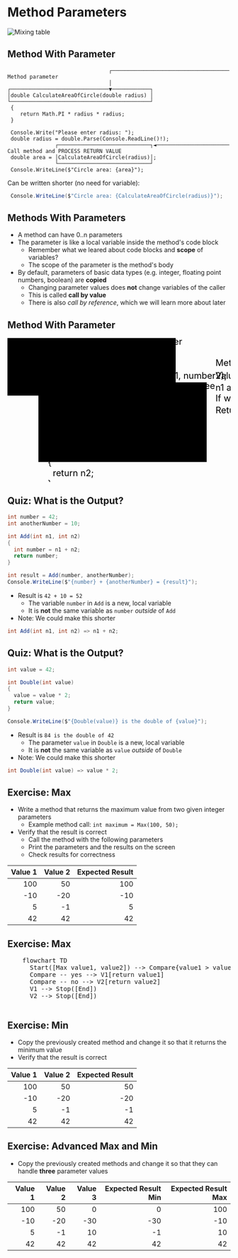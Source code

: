 # Method Parameters

![Mixing table](https://cdn.pixabay.com/photo/2018/11/07/18/29/mixer-3800914_960_720.jpg)


## Method With Parameter

```cs[|1-5|12-14]
                                ┌───────────────────────────────────── Method parameter
                                │
┌───────────────────────────────▼────────────┐
│double CalculateAreaOfCircle(double radius) │
└────────────────────────────────────────────┘
 {
    return Math.PI * radius * radius;
 }

 Console.Write("Please enter radius: ");
 double radius = double.Parse(Console.ReadLine()!);
               ┌─────────────────────────────┐◄─────────────────────── Call method and PROCESS RETURN VALUE
 double area = │CalculateAreaOfCircle(radius)│;
               └─────────────────────────────┘
 Console.WriteLine($"Circle area: {area}");
```

Can <!-- .element: class="fragment" --> be written shorter (no need for variable):

```cs
 Console.WriteLine($"Circle area: {CalculateAreaOfCircle(radius)}");
```
<!-- .element: class="fragment" -->


## Methods With Parameters

* A <!-- .element: class="fragment" --> method can have 0..n parameters
* The <!-- .element: class="fragment" --> parameter is like a local variable inside the method's code block
  * Remember what we leared about code blocks and **scope** of variables?
  * The scope of the parameter is the method's body
* By <!-- .element: class="fragment" --> default, parameters of basic data types (e.g. integer, floating point numbers, boolean) are **copied**
  * Changing parameter values does **not** change variables of the caller
  * This is called **call by value**
  * There is also *call by reference*, which we will learn more about later


## Method With Parameter

<svg style="height: 325px; width: 850px;">
  <defs>
    <marker id="arrowhead" markerWidth="10" markerHeight="7" refX="0" refY="3.5" orient="auto">
      <polygon points="0 0, 10 3.5, 0 7" />
    </marker>
  </defs>

  <g>
    <rect class="border" x="0" y="0" width="380" height="130"  />
    <g transform="translate(10, 20)">
      <text class="code" x="0" y="0" font-size="20" fill="black">
        <tspan x="0">int number1 = 17;</tspan>
        <tspan x="0" dy="1.2em">int number2 = 21;</tspan>
        <tspan x="0" dy="1.2em">&nbsp;</tspan>
        <tspan x="0" dy="1.2em">int largerNumber = <tspan class="highlight">GetLargest</tspan>(number1, number2);</tspan>
      </text>
    </g>
  </g>

  <g transform="translate(470, 63)">
    <text class="note" x="0" y="0" font-size="20" fill="black">Method <tspan class="code">GetLargest</tspan> is called.</text>
  </g><!-- .element: class="fragment" -->

  <g>
    <text class="note" x="340" y="15" font-size="20" fill="black">Caller</text>
  </g><!-- .element: class="fragment" -->

  <g transform="translate(70, 100)">
    <rect class="border" x="0" y="0" width="380" height="180"  />
    <g transform="translate(10, 20)">
      <text class="code" x="0" y="0" font-size="20" fill="black">
        <tspan x="0">int <tspan class="highlight">GetLargest</tspan>(int n1, int n2)</tspan>
        <tspan x="0" dy="1.2em">{</tspan>
        <tspan x="0" dy="1.2em">&nbsp;&nbsp;if (n1 > n2)</tspan>
        <tspan x="0" dy="1.2em">&nbsp;&nbsp;{</tspan>
        <tspan x="0" dy="1.2em">&nbsp;&nbsp;&nbsp;&nbsp;return n1;</tspan>
        <tspan x="0" dy="1.2em">&nbsp;&nbsp;}</tspan>
        <tspan x="0" dy="1.2em">&nbsp;&nbsp;else</tspan>
        <tspan x="0" dy="1.2em">&nbsp;&nbsp;{</tspan>
        <tspan x="0" dy="1.2em">&nbsp;&nbsp;&nbsp;&nbsp;return n2;</tspan>
        <tspan x="0" dy="1.2em">&nbsp;&nbsp;}</tspan>
        <tspan x="0" dy="1.2em">}</tspan>
      </text>
    </g>
  </g><!-- .element: class="fragment" -->

  <g transform="translate(70, 100)">
    <text class="note" x="340" y="15" font-size="20" fill="black">Callee</text>
  </g><!-- .element: class="fragment" -->

  <g transform="translate(235, 68)">
    <line x1="30" y1="0" x2="0" y2="35" marker-end="url(#arrowhead)" />
    <line x1="90" y1="0" x2="55" y2="35" marker-end="url(#arrowhead)" />
  </g><!-- .element: class="fragment" -->

  <g transform="translate(470, 92)">
    <text class="note" x="0" y="0" font-size="20" fill="black">Values are <tspan class="highlight">copied</tspan>. Data types <tspan class="highlight">must match</tspan>!</text>
  </g><!-- .element: class="fragment" -->

  <g transform="translate(470, 119)">
    <text class="note" x="0" y="0" font-size="20" fill="black">
      <tspan x="0"><tspan class="code">n1</tspan> and <tspan class="code">n2</tspan> are <tspan class="highlight">local variables</tspan> inside the method.</tspan>
      <tspan x="0" dy="1.2em">If we change them, <tspan class="code">number1</tspan> and <tspan class="code">number2</tspan> are <tspan class="highlight">not influenced</tspan>!</tspan>
    </text>
  </g><!-- .element: class="fragment" -->

  <g transform="translate(50, 0)">
    <line x1="55" y1="175" x2="0" y2="175" />
    <line x1="55" y1="230" x2="0" y2="230" />
    <line x1="0" y1="230" x2="0" y2="80" marker-end="url(#arrowhead)" />
  </g><!-- .element: class="fragment" -->

  <g transform="translate(470, 170)">
    <text class="note" x="0" y="0" font-size="20" fill="black">
      <tspan x="0">Return value is <tspan class="highlight">copied</tspan> into <tspan class="code">largerNumber</tspan>.</tspan>
    </text>
  </g><!-- .element: class="fragment" -->

</svg>


## Quiz: What is the Output?

```cs
int number = 42;
int anotherNumber = 10;

int Add(int n1, int n2)
{
  int number = n1 + n2;
  return number;
}

int result = Add(number, anotherNumber);
Console.WriteLine($"{number} + {anotherNumber} = {result}");
```

* Result <!-- .element: class="fragment" --> is `42 + 10 = 52`
  * The variable `number` in `Add` is a new, local variable
  * It is **not** the same variable as `number` *outside* of `Add`
* Note: <!-- .element: class="fragment" --> We could make this shorter

```cs
int Add(int n1, int n2) => n1 + n2;
```
<!-- .element: class="fragment" -->


## Quiz: What is the Output?

```cs
int value = 42;

int Double(int value)
{
  value = value * 2;
  return value;
}

Console.WriteLine($"{Double(value)} is the double of {value}");
```

* Result <!-- .element: class="fragment" --> is `84 is the double of 42`
  * The parameter `value` in `Double` is a new, local variable
  * It is **not** the same variable as `value` *outside* of `Double`
* Note: <!-- .element: class="fragment" --> We could make this shorter

```cs
int Double(int value) => value * 2;
```
<!-- .element: class="fragment" -->


## Exercise: Max

* Write a method that returns the maximum value from two given integer parameters
  * Example method call: `int maximum = Max(100, 50);`
* Verify that the result is correct
  * Call the method with the following parameters
  * Print the parameters and the results on the screen
  * Check results for correctness

| Value 1 | Value 2 | Expected Result|
|--------:|--------:|---------------:|
| 100     | 50      | 100            |
| -10     | -20     | -10            |
| 5       | -1      | 5              |
| 42      | 42      | 42             |


## Exercise: Max

<div class="mermaid">
  <pre>
    flowchart TD
      Start([Max value1, value2]) --> Compare{value1 > value2}
      Compare -- yes --> V1[return value1]
      Compare -- no --> V2[return value2]
      V1 --> Stop([End])
      V2 --> Stop([End])
  </pre>
</div>


## Exercise: Min

* Copy the previously created method and change it so that it returns the minimum value
* Verify that the result is correct

| Value 1 | Value 2 | Expected Result|
|--------:|--------:|---------------:|
| 100     | 50      | 50             |
| -10     | -20     | -20            |
| 5       | -1      | -1             |
| 42      | 42      | 42             |


## Exercise: Advanced Max and Min

* Copy the previously created methods and change it so that they can handle **three** parameter values

| Value 1 | Value 2 | Value 3 | Expected Result Min | Expected Result Max |
|--------:|--------:|--------:|--------------------:|--------------------:|
| 100     | 50      | 0       | 0                   | 100                 |
| -10     | -20     | -30     | -30                 | -10                 |
| 5       | -1      | 10      | -1                  | 10                  |
| 42      | 42      | 42      | 42                  | 42                  |
